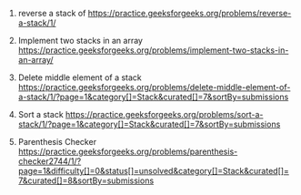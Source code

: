1. reverse a stack of
   https://practice.geeksforgeeks.org/problems/reverse-a-stack/1/

2. Implement two stacks in an array
   https://practice.geeksforgeeks.org/problems/implement-two-stacks-in-an-array/

3. Delete middle element of a stack
   https://practice.geeksforgeeks.org/problems/delete-middle-element-of-a-stack/1/?page=1&category[]=Stack&curated[]=7&sortBy=submissions

4. Sort a stack
   https://practice.geeksforgeeks.org/problems/sort-a-stack/1/?page=1&category[]=Stack&curated[]=7&sortBy=submissions

5. Parenthesis Checker
   https://practice.geeksforgeeks.org/problems/parenthesis-checker2744/1/?page=1&difficulty[]=0&status[]=unsolved&category[]=Stack&curated[]=7&curated[]=8&sortBy=submissions
